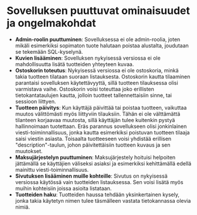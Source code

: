 # Sovelluksen puuttuvat ominaisuudet ja ongelmakohdat
* **Admin-roolin puuttuminen**: Sovelluksessa ei ole admin-roolia, joten mikäli esimerkiksi sopimaton tuote halutaan poistaa alustalta, joudutaan se tekemään SQL-kyselynä.
* **Kuvien lisääminen**: Sovelluksen nykyisessä versiossa ei ole mahdollisuutta lisätä tuotteiden yhteyteen kuvaa. 
* **Ostoskorin toteutus**: Nykyisessä versiossa ei ole ostoskoria, minkä takia tuotteen tilataan suoraan listauksesta. Ostoskorin kautta tilaaminen parantaisi sovelluksen käytettävyyttä, sillä tuotteen tilauksessa olisi varmistava vaihe. Ostoskorin voisi toteuttaa joko erillisten tietokantataulujen kautta, jolloin tuotteet tallennettaisiin sinne, tai sessioon liittyen. 
* **Tuotteen päivitys**: Kun käyttäjä päivittää tai poistaa tuotteen, vaikuttaa muutos välittömästi myös liittyviin tilauksiin.  Tähän ei ole välttämättä tilanteen korjaavaa muutosta, sillä käyttäjän tulee kuitenkin pystyä hallinnoimaan tuotettaan. Eräs parannus sovellukseen olisi jonkinlainen viesti-toiminnallisuus, jonka kautta esimerkiksi poistuvan tuotteen tilaaja saisi viestin asiasta. Toisaalta tuotteeseen voisi yhdistää erillisen "description"-taulun, johon päivitettäisiin tuotteen kuvaus ja sen muutokset. 
* **Maksujärjestelyn puuttuminen**: Maksujärjestely hoituisi helpoiten jättämällä se käyttäjien väliseksi asiaksi ja esimerkiksi kehittämällä edellä mainittu viesti-toiminnallisuus.
* **Sivutuksen lisääminen muille kohteille**: Sivutus on nykyisessä versiossa käytössä vain tuotteiden listauksessa. Sen voisi lisätä myös muihin kohteisiin joissa asioita listataan.  
* **Tuotteiden haku**: Tuotteiden haussa tehdään yksinkertainen kysely, jonka takia käytetyn nimen tulee täsmälleen vastata tietokannassa olevia nimiä.
